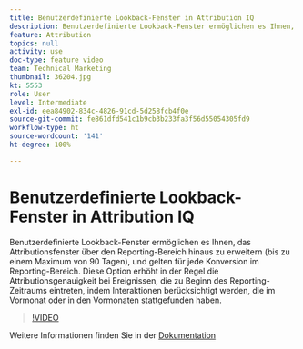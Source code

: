 ```yaml
---
title: Benutzerdefinierte Lookback-Fenster in Attribution IQ
description: Benutzerdefinierte Lookback-Fenster ermöglichen es Ihnen, das Attributionsfenster über den Reporting-Bereich hinaus zu erweitern (bis zu einem Maximum von 90 Tagen), und gelten für jede Konversion im Reporting-Bereich. Diese Option erhöht in der Regel die Attributionsgenauigkeit bei Ereignissen, die zu Beginn des Reporting-Zeitraums eintreten, indem Interaktionen berücksichtigt werden, die im Vormonat oder in den Vormonaten stattgefunden haben.
feature: Attribution
topics: null
activity: use
doc-type: feature video
team: Technical Marketing
thumbnail: 36204.jpg
kt: 5553
role: User
level: Intermediate
exl-id: eea84902-834c-4826-91cd-5d258fcb4f0e
source-git-commit: fe861dfd541c1b9cb3b233fa3f56d55054305fd9
workflow-type: ht
source-wordcount: '141'
ht-degree: 100%

---
```


# Benutzerdefinierte Lookback-Fenster in Attribution IQ

Benutzerdefinierte Lookback-Fenster ermöglichen es Ihnen, das Attributionsfenster über den Reporting-Bereich hinaus zu erweitern (bis zu einem Maximum von 90 Tagen), und gelten für jede Konversion im Reporting-Bereich. Diese Option erhöht in der Regel die Attributionsgenauigkeit bei Ereignissen, die zu Beginn des Reporting-Zeitraums eintreten, indem Interaktionen berücksichtigt werden, die im Vormonat oder in den Vormonaten stattgefunden haben.

>[!VIDEO](https://video.tv.adobe.com/v/36204/?quality=12&learn=on)

Weitere Informationen finden Sie in der [Dokumentation](https://experienceleague.adobe.com/docs/analytics/analyze/analysis-workspace/attribution/models.html?lang=de#lookback-windows)
